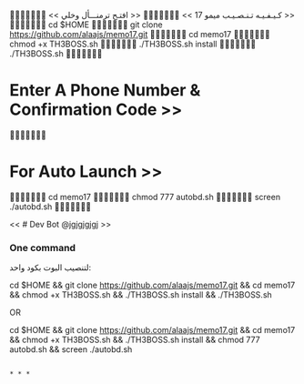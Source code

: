 
🔸➖🔹➖🔸➖🔹
 << كـيـفـيـه تـنـصـيـب ميمو 17 >>
🔸➖🔹➖🔸➖🔹
 << افتـح ترمنـــأل وخلي >>
🔸➖🔹➖🔸➖🔹
cd $HOME
🔸➖🔹➖🔸➖🔹
git clone https://github.com/alaajs/memo17.git
🔸➖🔹➖🔸➖🔹
cd memo17
🔸➖🔹➖🔸➖🔹
chmod +x TH3BOSS.sh
🔸➖🔹➖🔸➖🔹
./TH3BOSS.sh install
🔸➖🔹➖🔸➖🔹
./TH3BOSS.sh 
🔸➖🔹➖🔸➖🔹
# Enter A Phone Number & Confirmation Code >>
🔸➖🔹➖🔸➖🔹
# For Auto Launch >>
🔸➖🔹➖🔸➖🔹
cd memo17
🔸➖🔹➖🔸➖🔹
chmod 777 autobd.sh
🔸➖🔹➖🔸➖🔹
screen ./autobd.sh
🔸➖🔹➖🔸➖🔹


<< # Dev Bot @jgjgjgjgj >>


### One command
لتنصيب البوت بكود واحد:

cd $HOME && git clone https://github.com/alaajs/memo17.git && cd memo17 && chmod +x TH3BOSS.sh && ./TH3BOSS.sh install && ./TH3BOSS.sh

OR

cd $HOME && git clone https://github.com/alaajs/memo17.git && cd memo17 && chmod +x TH3BOSS.sh && ./TH3BOSS.sh install && chmod 777 autobd.sh && screen ./autobd.sh
```

* * *

